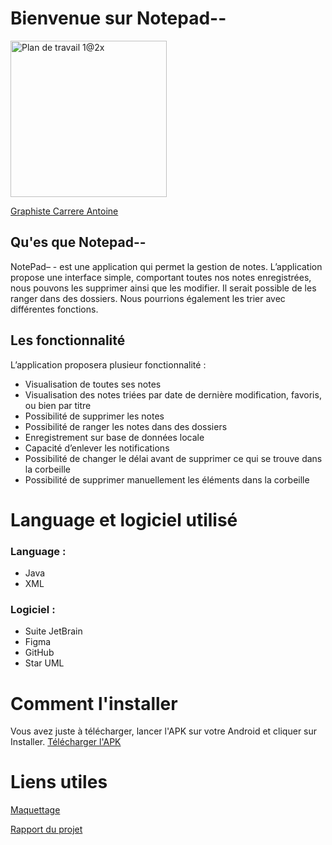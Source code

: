 # Bienvenue sur Notepad--
<img width="250" alt="Plan de travail 1@2x" src="https://github.com/Atuyto/NotePad--/assets/129874028/e231637b-f0c1-4814-8e56-75a9e6b3e49d">

<a href="https://antoine-carrere.fr/">Graphiste Carrere Antoine</a>

## Qu'es que Notepad--
NotePad– - est une application qui permet la gestion de notes. L’application propose une interface simple, comportant toutes nos notes enregistrées, nous pouvons les supprimer ainsi que les modifier. Il serait possible de les ranger dans des dossiers. Nous pourrions également les trier avec différentes fonctions.

## Les fonctionnalité
L’application proposera plusieur fonctionnalité : 
  - Visualisation de toutes ses notes
  - Visualisation des notes triées par date de dernière modification, favoris, ou bien par titre
  - Possibilité de supprimer les notes
  - Possibilité de ranger les notes dans des dossiers
  - Enregistrement sur base de données locale
  - Capacité d’enlever les notifications
  - Possibilité de changer le délai avant de supprimer ce qui se trouve dans la corbeille
  - Possibilité de supprimer manuellement les éléments dans la corbeille

# Language et logiciel utilisé
### Language :
  - Java
  - XML
### Logiciel :
  - Suite JetBrain
  - Figma
  - GitHub
  - Star UML

# Comment l'installer
Vous avez juste à télécharger, lancer l'APK sur votre Android et cliquer sur Installer.
<a href="https://cdn.discordapp.com/attachments/1206893850808025119/1212790124253945856/notePad--.apk?ex=65f31dd2&is=65e0a8d2&hm=312b1335e310ba8bab3c00de7b6070549c55a1579bee5a287e1bdf98698cf404&">Télécharger l'APK</a>

# Liens utiles
<a href="https://www.figma.com/file/tdqq2sB98baXj3WO1trH9t/Micro-Appli?type=design&node-id=0%3A1&mode=design&t=4FlDUfLSdUyeo7iu-1">Maquettage</a>

<a href="https://docs.google.com/document/d/1aMViuE0FMze90W_auUiCQfoXECzTNZkpfws0H6oAIGI/edit?usp=sh">Rapport du projet</a>






